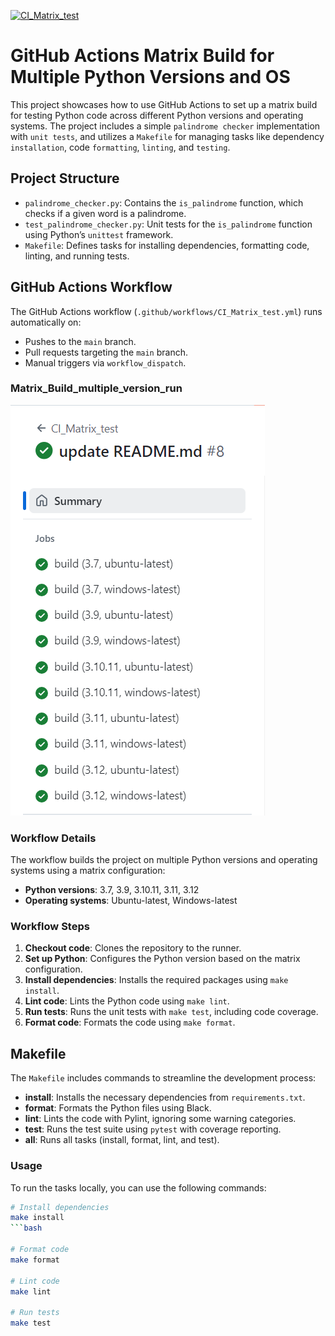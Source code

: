 [![CI_Matrix_test](https://github.com/nogibjj/Mobasserul_Haque_Week4_Matrix_Build/actions/workflows/CI_Matrix_test.yml/badge.svg)](https://github.com/nogibjj/Mobasserul_Haque_Week4_Matrix_Build/actions/workflows/CI_Matrix_test.yml)

# GitHub Actions Matrix Build for Multiple Python Versions and OS

This project showcases how to use GitHub Actions to set up a matrix build for testing Python code across different Python versions and operating systems. The project includes a simple `palindrome checker` implementation with `unit tests`, and utilizes a `Makefile` for managing tasks like dependency `installation`, code `formatting`, `linting`, and `testing`.

## Project Structure

- `palindrome_checker.py`: Contains the `is_palindrome` function, which checks if a given word is a palindrome.
- `test_palindrome_checker.py`: Unit tests for the `is_palindrome` function using Python’s `unittest` framework.
- `Makefile`: Defines tasks for installing dependencies, formatting code, linting, and running tests.

## GitHub Actions Workflow

The GitHub Actions workflow (`.github/workflows/CI_Matrix_test.yml`) runs automatically on:

- Pushes to the `main` branch.
- Pull requests targeting the `main` branch.
- Manual triggers via `workflow_dispatch`.

### Matrix_Build_multiple_version_run
![Matrix_Build_multiple_version_run](CI_Matrix_test_build.PNG)

### Workflow Details

The workflow builds the project on multiple Python versions and operating systems using a matrix configuration:

- **Python versions**: 3.7, 3.9, 3.10.11, 3.11, 3.12
- **Operating systems**: Ubuntu-latest, Windows-latest

### Workflow Steps

1. **Checkout code**: Clones the repository to the runner.
2. **Set up Python**: Configures the Python version based on the matrix configuration.
3. **Install dependencies**: Installs the required packages using `make install`.
4. **Lint code**: Lints the Python code using `make lint`.
5. **Run tests**: Runs the unit tests with `make test`, including code coverage.
6. **Format code**: Formats the code using `make format`.

## Makefile

The `Makefile` includes commands to streamline the development process:

- **install**: Installs the necessary dependencies from `requirements.txt`.
- **format**: Formats the Python files using Black.
- **lint**: Lints the code with Pylint, ignoring some warning categories.
- **test**: Runs the test suite using `pytest` with coverage reporting.
- **all**: Runs all tasks (install, format, lint, and test).

### Usage

To run the tasks locally, you can use the following commands:

```bash
# Install dependencies
make install
```bash

# Format code
make format

# Lint code
make lint

# Run tests
make test
